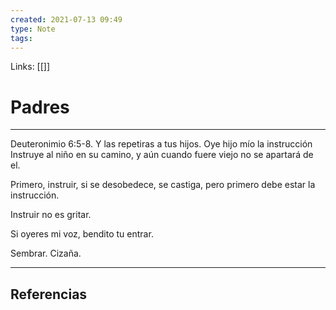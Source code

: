```yaml
---
created: 2021-07-13 09:49
type: Note
tags:
---
```


Links: [[]]

# Padres
---
Deuteronimio 6:5-8. Y las repetiras a tus hijos.
Oye hijo mío la instrucción
Instruye al niño en su camino, y aún cuando fuere viejo no se apartará de el.

Primero, instruir, si se desobedece, se castiga, pero primero debe estar la instrucción.

Instruir no es gritar.

Si oyeres mi voz, bendito tu entrar.

Sembrar. Cizaña.

---

## Referencias